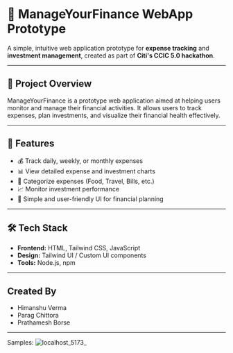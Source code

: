 # 💸 ManageYourFinance WebApp Prototype

A simple, intuitive web application prototype for **expense tracking** and **investment management**, created as part of **Citi's CCIC 5.0 hackathon**.

---

## 📌 Project Overview

ManageYourFinance is a prototype web application aimed at helping users monitor and manage their financial activities. It allows users to track expenses, plan investments, and visualize their financial health effectively.

---

## 🚀 Features

- 💰 Track daily, weekly, or monthly expenses
- 📊 View detailed expense and investment charts
- 🧾 Categorize expenses (Food, Travel, Bills, etc.)
- 📈 Monitor investment performance
- 🧠 Simple and user-friendly UI for financial planning

---

## 🛠 Tech Stack

- **Frontend:** HTML, Tailwind CSS, JavaScript
- **Design:** Tailwind UI / Custom UI components
- **Tools:** Node.js, npm

---

## Created By

- Himanshu Verma
- Parag Chittora
- Prathamesh Borse

---
Samples:
![localhost_5173_](https://github.com/user-attachments/assets/6fc59508-4763-4770-a0c1-41b1760f89ae)

